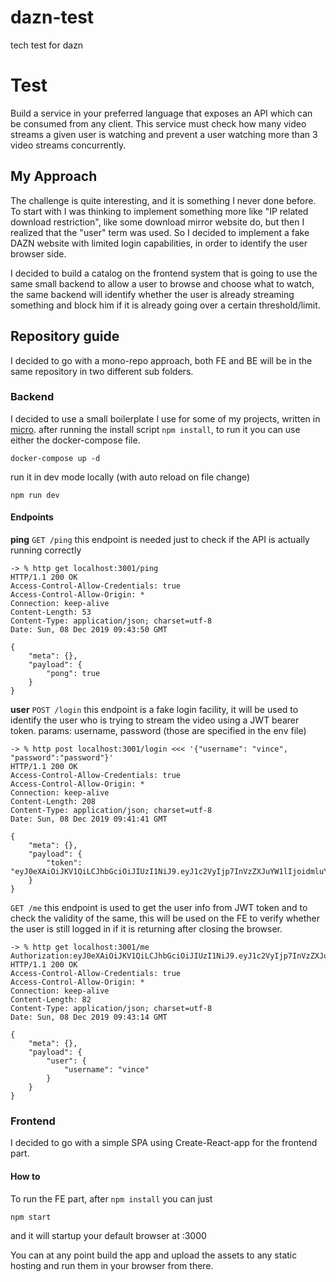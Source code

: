 # dazn-test
tech test for dazn

# Test
Build a service in your preferred language that exposes an API which can be
consumed from any client. This service must check how many video streams a
given user is watching and prevent a user watching more than 3 video streams
concurrently.

## My Approach
The challenge is quite interesting, and it is something I never done before. To start with I was thinking to implement something more like "IP related download restriction", like some download mirror website do, but then I realized that the "user" term was used. So I decided to implement a fake DAZN website with limited login capabilities, in order to identify the user browser side.

I decided to build a catalog on the frontend system that is going to use the same small backend to allow a user to browse and choose what to watch, the same backend will identify whether the user is already streaming something and block him if it is already going over a certain threshold/limit.

## Repository guide
I decided to go with a mono-repo approach, both FE and BE will be in the same repository in two different sub folders.

### Backend
I decided to use a small boilerplate I use for some of my projects, written in [micro](https://github.com/zeit/micro).
after running the install script `npm install`, to run it you can use either the docker-compose file.
```
docker-compose up -d
```

run it in dev mode locally (with auto reload on file change)
```
npm run dev
```

#### Endpoints
**ping**
`GET /ping`
this endpoint is needed just to check if the API is actually running correctly
```
-> % http get localhost:3001/ping 
HTTP/1.1 200 OK
Access-Control-Allow-Credentials: true
Access-Control-Allow-Origin: *
Connection: keep-alive
Content-Length: 53
Content-Type: application/json; charset=utf-8
Date: Sun, 08 Dec 2019 09:43:50 GMT

{
    "meta": {},
    "payload": {
        "pong": true
    }
}

```

**user**
`POST /login`
this endpoint is a fake login facility, it will be used to identify the user who is trying to stream the video using a JWT bearer token.
params: username, password (those are specified in the env file)
```
-> % http post localhost:3001/login <<< '{"username": "vince", "password":"password"}'
HTTP/1.1 200 OK
Access-Control-Allow-Credentials: true
Access-Control-Allow-Origin: *
Connection: keep-alive
Content-Length: 208
Content-Type: application/json; charset=utf-8
Date: Sun, 08 Dec 2019 09:41:41 GMT

{
    "meta": {},
    "payload": {
        "token": "eyJ0eXAiOiJKV1QiLCJhbGciOiJIUzI1NiJ9.eyJ1c2VyIjp7InVzZXJuYW1lIjoidmluY2UifSwiZXhwaXJlcyI6IjE1NzU3OTgxMDEzNjAwIn0.LhTfBn1BIwhCSajupnwaxKtu76d04KPNy8xNmr1KUWA"
    }
}

```

`GET /me`
this endpoint is used to get the user info from JWT token and to check the validity of the same, this will be used on the FE to verify whether the user is still logged in if it is returning after closing the browser.
```
-> % http get localhost:3001/me Authorization:eyJ0eXAiOiJKV1QiLCJhbGciOiJIUzI1NiJ9.eyJ1c2VyIjp7InVzZXJuYW1lIjoidmluY2UifSwiZXhwaXJlcyI6IjE1NzU3OTgxMDEzNjAwIn0.LhTfBn1BIwhCSajupnwaxKtu76d04KPNy8xNmr1KUWA
HTTP/1.1 200 OK
Access-Control-Allow-Credentials: true
Access-Control-Allow-Origin: *
Connection: keep-alive
Content-Length: 82
Content-Type: application/json; charset=utf-8
Date: Sun, 08 Dec 2019 09:43:14 GMT

{
    "meta": {},
    "payload": {
        "user": {
            "username": "vince"
        }
    }
}

```

### Frontend 
I decided to go with a simple SPA using Create-React-app for the frontend part.

#### How to
To run the FE part, after `npm install` you can just
```
npm start
```
and it will startup your default browser at :3000

You can at any point build the app and upload the assets to any static hosting and run them in your browser from there.
